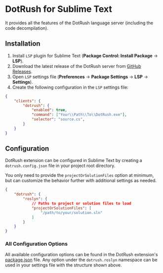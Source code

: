 # DotRush for Sublime Text

It provides all the features of the DotRush language server (including the code decompilation).

## Installation
1. Install `LSP` plugin for Sublime Text (**Package Control: Install Package** -> **LSP**).
2. Download the latest release of the DotRush server from [GitHub Releases](https://github.com/JaneySprings/DotRush/releases).
2. Open `LSP` settings file (**Preferences** -> **Package Settings** -> **LSP** -> **Settings**).
3. Create the following configuration in the `LSP` settings file:
```json
{
	"clients": {
        "dotrush": {
            "enabled": true,
            "command": ["Your\\Path\\To\\DotRush.exe"],
            "selector": "source.cs",
        }
    }
}
```

## Configuration

DotRush extension can be configured in Sublime Text by creating a `dotrush.config.json` file in your project root directory. 

You only need to provide the `projectOrSolutionFiles` option at minimum, but can customize the behavior further with additional settings as needed.

```json
{
    "dotrush": {
        "roslyn": {
            // Paths to project or solution files to load
            "projectOrSolutionFiles": [
                "/path/to/your/solution.sln"
            ]
        }
    }
}
```

### All Configuration Options

All available configuration options can be found in the DotRush extension's [package.json](https://github.com/JaneySprings/DotRush/blob/main/package.json) file. Any option under the `dotrush.roslyn` namespace can be used in your settings file with the structure shown above.